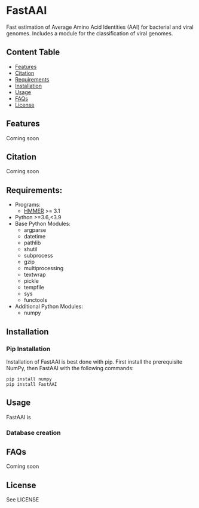 # FastAAI
Fast estimation of Average Amino Acid Identities (AAI) for bacterial and viral genomes.
Includes a module for the classification of viral genomes.

## Content Table
  * [Features](#features)
  * [Citation](#citation)
  * [Requirements](#requirements)
  * [Installation](#installation)
  * [Usage](#usage)
  * [FAQs](#faqs)
  * [License](#license)

## Features
Coming soon

## Citation
Coming soon

## Requirements:
- Programs:
   - [HMMER](http://hmmer.org/) >= 3.1
- Python >=3.6,<3.9
- Base Python Modules:
   - argparse
   - datetime
   - pathlib
   - shutil
   - subprocess
   - gzip
   - multiprocessing
   - textwrap
   - pickle
   - tempfile
   - sys
   - functools
- Additional Python Modules:
   - numpy

## Installation

### Pip Installation

Installation of FastAAI is best done with pip. First install the prerequisite NumPy, then FastAAI with the following commands:

```
pip install numpy
pip install FastAAI
```

## Usage

FastAAI is 

### Database creation


## FAQs
Coming soon


## License

See LICENSE

